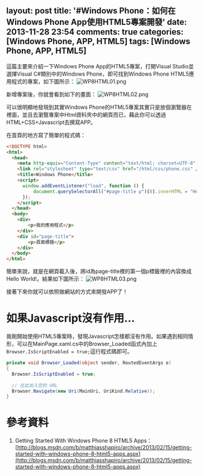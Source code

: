 layout: post
title: '#Windows Phone：如何在Windows Phone App使用HTML5專案開發'
date: 2013-11-28 23:54
comments: true
categories: [Windows Phone, APP, HTML5]
tags: [Windows Phone, APP, HTML5]
---
這篇主要來介紹一下Windows Phone App的HTML5專案，打開Visual Studio並選擇Visual C#類別中的Windows Phone，即可找到Windows Phone HTML5應用程式的專案，如下圖所示：
![WP8HTML01.png](/image/YaAWp6bTsanGHuAfZtHu_WP8HTML01.png)

新增專案後，你就會看到如下的畫面：
![WP8HTML02.png](/image/BNqJvhdOSnuwBl044QQf_WP8HTML02.png)

可以很明顯地發現到其實Windows Phone的HTML5專案其實只是放個瀏覽器在裡面，並且去瀏覽專案中Html資料夾中的網頁而已，藉此你可以透過HTML+CSS+Javascript去撰寫APP。

在首頁的地方寫了簡單的程式碼：
```html index.html
<!DOCTYPE html>
<html>
  <head>
    <meta http-equiv="Content-Type" content="text/html; charset=UTF-8" />
    <link rel="stylesheet" type="text/css" href="/html/css/phone.css" />
    <title>Windows Phone</title>
    <script>
      window.addEventListener("load", function () {
          document.querySelectorAll("#page-title p")[0].innerHTML = "Hello World!";
      });
    </script>
  </head>
  <body>
    <div>
        <p>我的應用程式</p>
    </div>
    <div id="page-title">
        <p>頁面標題</p>
    </div>
  </body>
</html>
```

簡單來說，就是在網頁載入後，將id為page-title裡的第一個p標籤裡的內容換成Hello World!。結果如下圖所示：
![WP8HTML03.png](/image/gDEKBIQRmWYMAiKOfQhQ_WP8HTML03.png)

接著下來你就可以依照做網站的方式來開發APP了！

# 如果Javascript沒有作用...
我剛開始使用HTML5專案時，發現Javascript怎樣都沒有作用。如果遇到相同情形，可以在MainPage.xaml.cs中的Browser_Loaded函式內加上`Browser.IsScriptEnabled = true;`這行程式碼即可。
```cs MainPage.xaml.cs
private void Browser_Loaded(object sender, RoutedEventArgs e)
{
  Browser.IsScriptEnabled = true;
  
  // 在此加入您的 URL
  Browser.Navigate(new Uri(MainUri, UriKind.Relative));
}
```

# 參考資料
1. Getting Started With Windows Phone 8 HTML5 Apps：[http://blogs.msdn.com/b/matthiasshapiro/archive/2013/02/15/getting-started-with-windows-phone-8-html5-apps.aspx](http://blogs.msdn.com/b/matthiasshapiro/archive/2013/02/15/getting-started-with-windows-phone-8-html5-apps.aspx)